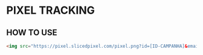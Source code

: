 # PIXEL TRACKING

## HOW TO USE

```html
<img src="https://pixel.slicedpixel.com/pixel.png?id=[ID-CAMPANHA]&email=email@dominio.com" width="1" height="1" />
```
